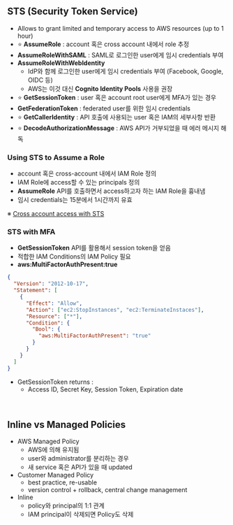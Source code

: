 ## STS (Security Token Service)

- Allows to grant limited and temporary access to AWS resources (up to 1 hour)
- ⭐ **AssumeRole** : account 혹은 cross account 내에서 role 추정
- **AssumeRoleWithSAML** : SAML로 로그인한 user에게 임시 credentials 부여
- **AssumeRoleWithWebIdentity**
  - IdP와 함께 로그인한 user에게 임시 credentials 부여 (Facebook, Google, OIDC 등)
  - AWS는 이것 대신 **Cognito Identity Pools** 사용을 권장
- ⭐ **GetSessionToken** : user 혹은 account root user에게 MFA가 있는 경우
- **GetFederationToken** : federated user를 위한 임시 credentials
- ⭐ **GetCallerIdentity** : API 호출에 사용되는 user 혹은 IAM의 세부사항 반환
- ⭐ **DecodeAuthorizationMessage** : AWS API가 거부되었을 때 에러 메시지 해독

### Using STS to Assume a Role

- account 혹은 cross-account 내에서 IAM Role 정의
- IAM Role에 access할 수 있는 principals 정의
- **AssumeRole** API를 호출하면서 access하고자 하는 IAM Role을 흉내냄
- 임시 credentials는 15분에서 1시간까지 유효

※ [Cross account access with STS](https://docs.aws.amazon.com/IAM/latest/UserGuide/id_roles_common-scenarios_aws-accounts.html)

### STS with MFA

- **GetSessionToken** API를 활용해서 session token을 얻음
- 적합한 IAM Conditions의 IAM Policy 필요
- **aws:MultiFactorAuthPresent:true**

```json
{
  "Version": "2012-10-17",
  "Statement": [
    {
      "Effect": "Allow",
      "Action": ["ec2:StopInstances", "ec2:TerminateInstaces"],
      "Resource": ["*"],
      "Condition": {
        "Bool": {
          "aws:MultiFactorAuthPresent": "true"
        }
      }
    }
  ]
}
```

- GetSessionToken returns :
  - Access ID, Secret Key, Session Token, Expiration date

<br>

## Inline vs Managed Policies

- AWS Managed Policy
  - AWS에 의해 유지됨
  - user와 administrator를 분리하는 경우
  - 새 service 혹은 API가 있을 때 updated
- Customer Managed Policy
  - best practice, re-usable
  - version control + rollback, central change management
- Inline
  - policy와 principal의 1:1 관계
  - IAM principal이 삭제되면 Policy도 삭제
